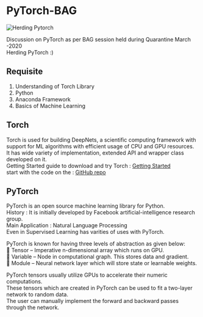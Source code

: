 # PyTorch-BAG
![Herding Pytorch](https://s3-ap-south-1.amazonaws.com/av-blog-media/wp-content/uploads/2018/12/PyTorch-logo.jpg)

Discussion on PyTorch as per BAG session held during Quarantine March -2020<br/>
Herding PyTorch :)<br/>


## Requisite 
1) Understanding of Torch Library <br/>
2) Python<br/>
3) Anaconda Framework <br/>
4) Basics of Machine Learning <br/>

## Torch
Torch is used for building DeepNets, a scientific computing framework with support for ML algorithms with efficient usage of CPU and GPU resources.<br/>
It has wide variety of implementation, extended API and wrapper class developed on it. <br/>
Getting Started guide to download and try Torch : [Getting Started](http://torch.ch/docs/getting-started.html)<br/>
start with the code on the : [GitHub repo](https://github.com/torch/torch7)<br/>

## PyTorch

PyTorch is an open source machine learning library for Python.<br/>
History : It is initially developed by Facebook artificial-intelligence research group.<br/>
Main Application : Natural Language Processing<br/>
Even in Supervised Learning has varities of uses with PyTorch.<br/>

PyTorch is known for having three levels of abstraction as given below:<br/>
 Tensor – Imperative n-dimensional array which runs on GPU.<br/>
 Variable – Node in computational graph. This stores data and gradient.<br/>
 Module – Neural network layer which will store state or learnable weights.<br/>

PyTorch tensors usually utilize GPUs to accelerate their numeric computations.<br/>
These tensors which are created in PyTorch can be used to fit a two-layer network to random data.<br/>
The user can manually implement the forward and backward passes through the network.<br/>
